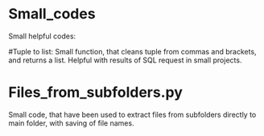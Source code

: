 # Small_codes
Small helpful codes:

#Tuple to list:
Small function, that cleans tuple from commas and brackets, and returns a list.
Helpful with results of SQL request in small projects.

# Files_from_subfolders.py
Small code, that have been used to extract files from subfolders directly to main folder, with saving of file names.


